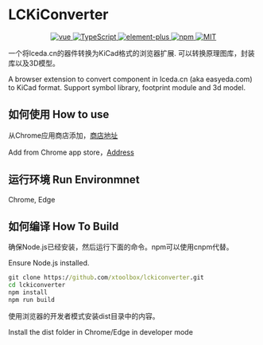 # LCKiConverter

<p align="center">
  <a href="https://github.com/vuejs/vue">
    <img src="https://img.shields.io/badge/Vue-3.x-brightgreen.svg" alt="vue">
  </a>
  <a href="https://www.typescriptlang.org/">
    <img src="https://img.shields.io/badge/TypeScript-4.x-brightgreen.svg" alt="TypeScript">
  </a>
  <a href="https://github.com/element-plus/element-plus">
    <img src="https://img.shields.io/badge/Element--Plus-1.x-brightgreen" alt="element-plus">
  </a>
   <a href="https://github.com/npm/npm">
    <img src="https://img.shields.io/badge/npm-6.x-brightgreen" alt="npm">
   </a>
   <a href="https://github.com/xtoolbox/lckiconverter/blob/main/LICENSE">
    <img src="https://img.shields.io/badge/License-MIT-blue" alt="MIT">
  </a>
</p>


一个将lceda.cn的器件转换为KiCad格式的浏览器扩展. 可以转换原理图库，封装库以及3D模型。

A browser extension to convert component in lceda.cn (aka easyeda.com) to KiCad format. Support symbol library, footprint module and 3d model.

## 如何使用 How to use
从Chrome应用商店添加，[商店地址](https://chrome.google.com/webstore/detail/lckiconverter/lbgkkidccknjbofkefinfempaamjcmhb)

Add from Chrome app store，[Address](https://chrome.google.com/webstore/detail/lckiconverter/lbgkkidccknjbofkefinfempaamjcmhb)


## 运行环境 Run Environmnet

Chrome, Edge

## 如何编译 How To Build
确保Node.js已经安装，然后运行下面的命令。npm可以使用cnpm代替。

Ensure Node.js installed.
```bat
git clone https://github.com/xtoolbox/lckiconverter.git
cd lckiconverter
npm install
npm run build
```
使用浏览器的开发者模式安装dist目录中的内容。

Install the dist folder in Chrome/Edge in developer mode



